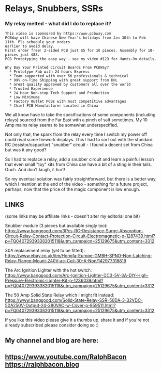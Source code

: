 # Relays, Snubbers, SSRs
### My relay melted - what did I do to replace it?   

```
This video is sponsored by https://www.pcbway.com  
PCBWay will have Chinese New Year's holidays from Jan 30th to Feb 11th. Pls schedule your orders
earlier to avoid delay.  
First order free! 2-sided PCB just $5 for 10 pieces. Assembly for 10-pieces just $88.
PCB Prototyping the easy way - see my video #129 for Hands-On details.

Why Buy Your Printed Circuit Boards From PCBWay?  
  * Prototype Fab with 24 hours Express  
  * Team supported with over 50 professionals & technical  
  * 99% on-Time Shipping with great support from DHL  
  * Great quality approved by customers all over the world  
  * Trusted Experience  
  * 24 Hour Non-stop Tech Support and Production  
  * Low Minimums  
  * Factory Outlet PCBs with most competitive advantages  
  * Chief PCB Manufacturer Located in China 
```
We all know have to take the specifications of some components (including relays) sourced from the Far East with a pinch of salt sometimes. My 10 Amp mains relay seems to be somewhat underspecified.  

Not only that, the spark from the relay every time I switch my power off could rival some firework displays. This I had to sort out with the standard RC (resistor/capacitor) "snubber" circuit - I found a decent set from China but was it any good?  

So I had to replace a relay, add a snubber circuit and learn a painful lesson that even small "toy" kits from China can have a bit of a sting in their tails. Ouch. And don't laugh, it hurt!  

So my eventual solution was fairly straightforward, but there is a better way, which I mention at the end of the video - something for a future project, perhaps, now that the price of the magic component is low enough.  

## LINKS
(some links may be affiliate links - doesn't alter my editorial one bit)  

Snubber module (3 pieces but available singly too):  
https://www.banggood.com/3Pcs-RC-Resistance-Surge-Absorption-Circuit-Relay-Contact-Protection-Circuit-Electromagnetic-p-1287439.html?p=FQ040729393382015118&utm_campaign=25129675&utm_content=3312

30A replacement relay (yet to be fitted):  
https://www.ebay.co.uk/itm/Hongfa-Europe-GMBH-SPNO-Non-Latching-Relay-Flange-Mount-240V-ac-Coil-30-A-Non/142977318819

The Arc Ignition Lighter with the hot switch:  
https://www.banggood.com/Arc-Ignition-Lighter-DC3-5V-3A-DIY-High-Pressure-Electronic-Lighter-Kit-p-1236039.html?p=FQ040729393382015118&utm_campaign=25129675&utm_content=3312

The 50 Amp Solid State Relay which I might fit instead:  
https://www.banggood.com/Solid-State-Relay-SSR-50DA-3-32VDC-50A250V-Output-24-380VAC-w-Cover-p-959511.html?p=FQ040729393382015118&utm_campaign=25129675&utm_content=3312

If you like this video please give it a thumbs up, share it and if you're not already subscribed please consider doing so :)

My channel and blog are here:  
------------------------------------------------------------------  
https://www.youtube.com/RalphBacon  
https://ralphbacon.blog  
------------------------------------------------------------------ 
